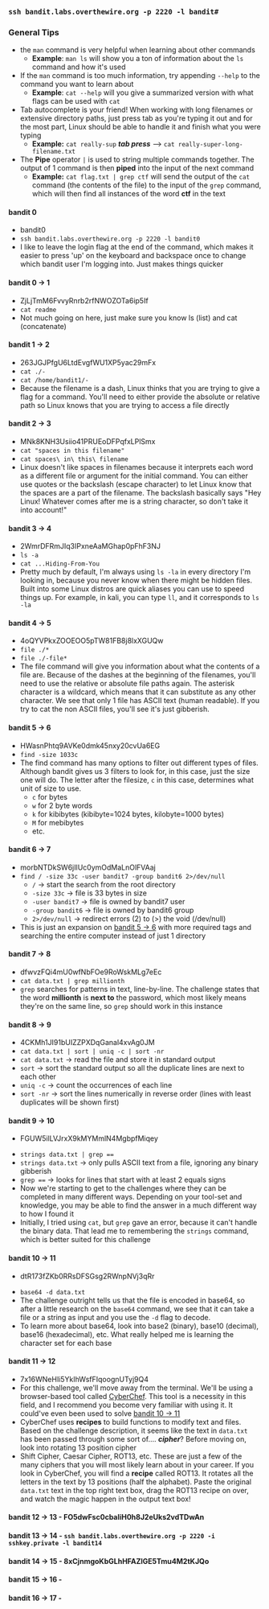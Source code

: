 ### `ssh bandit.labs.overthewire.org -p 2220 -l bandit#`

### General Tips
- the `man` command is very helpful when learning about other commands
	- **Example**: `man ls` will show you a ton of information about the `ls` command and how it's used
- If the `man` command is too much information, try appending `--help` to the command you want to learn about
	- **Example**: `cat --help` will you give a summarized version with what flags can be used with `cat`
- Tab autocomplete is your friend! When working with long filenames or extensive directory paths, just press tab as you're typing it out and for the most part, Linux should be able to handle it and finish what you were typing
	- **Example:** `cat really-sup` ***tab press*** --> `cat really-super-long-filename.txt`
- The **Pipe** operator `|` is used to string multiple commands together. The output of 1 command is then **piped** into the input of the next command
	- **Example:** `cat flag.txt | grep ctf` will send the output of the `cat` command (the contents of the file) to the input of the `grep` command, which will then find all instances of the word **ctf** in the text

#### bandit 0
- bandit0
- `ssh bandit.labs.overthewire.org -p 2220 -l bandit0`
- I like to leave the login flag at the end of the command, which makes it easier to press 'up' on the keyboard and backspace once to change which bandit user I'm logging into. Just makes things quicker
#### bandit 0 -> 1
- ZjLjTmM6FvvyRnrb2rfNWOZOTa6ip5If
- `cat readme`
- Not much going on here, just make sure you know ls (list) and cat (concatenate)
#### bandit 1 -> 2
- 263JGJPfgU6LtdEvgfWU1XP5yac29mFx
- `cat ./-`
- `cat /home/bandit1/-`
- Because the filename is a dash, Linux thinks that you are trying to give a flag for a command. You'll need to either provide the absolute or relative path so Linux knows that you are trying to access a file directly
#### bandit 2 -> 3
- MNk8KNH3Usiio41PRUEoDFPqfxLPlSmx
- `cat "spaces in this filename"`
- `cat spaces\ in\ this\ filename`
- Linux doesn't like spaces in filenames because it interprets each word as a different file or argument for the initial command. You can either use quotes or the backslash (escape character) to let Linux know that the spaces are a part of the filename. The backslash basically says "Hey Linux! Whatever comes after me is a string character, so don't take it into account!"
#### bandit 3 -> 4
- 2WmrDFRmJIq3IPxneAaMGhap0pFhF3NJ
- `ls -a`
- `cat ...Hiding-From-You`
- Pretty much by default, I'm always using `ls -la` in every directory I'm looking in, because you never know when there might be hidden files. Built into some Linux distros are quick aliases you can use to speed things up. For example, in kali, you can type `ll`, and it corresponds to `ls -la`
#### bandit 4 -> 5
- 4oQYVPkxZOOEOO5pTW81FB8j8lxXGUQw
 - `file ./*`
 - `file ./-file*`
 - The file command will give you information about what the contents of a file are. Because of the dashes at the beginning of the filenames, you'll need to use the relative or absolute file paths again. The asterisk character is a wildcard, which means that it can substitute as any other character. We see that only 1 file has ASCII text (human readable). If you try to cat the non ASCII files, you'll see it's just gibberish.
#### bandit 5 -> 6
- HWasnPhtq9AVKe0dmk45nxy20cvUa6EG
- `find -size 1033c`
- The find command has many options to filter out different types of files. Although bandit gives us 3 filters to look for, in this case, just the size one will do. The letter after the filesize, `c` in this case, determines what unit of size to use. 
	- `c` for bytes
	- `w` for 2 byte words
	- `k` for kibibytes (kibibyte=1024 bytes, kilobyte=1000 bytes)
	- `M` for mebibytes
	- etc.
#### bandit 6 -> 7
- morbNTDkSW6jIlUc0ymOdMaLnOlFVAaj
- `find / -size 33c -user bandit7 -group bandit6 2>/dev/null`
	- `/` -> start the search from the root directory
	- `-size 33c` -> file is 33 bytes in size
	- `-user bandit7` -> file is owned by bandit7 user
	- `-group bandit6` -> file is owned by bandit6 group
	- `2>/dev/null` -> redirect errors (2) to (>) the void (/dev/null)
- This is just an expansion on [bandit 5 -> 6](#bandit%205%20->%206) with more required tags and searching the entire computer instead of just 1 directory
#### bandit 7 -> 8
- dfwvzFQi4mU0wfNbFOe9RoWskMLg7eEc
- `cat data.txt | grep millionth`
- `grep` searches for patterns in text, line-by-line. The challenge states that the word **millionth** is **next to** the password, which most likely means they're on the same line, so `grep` should work in this instance
#### bandit 8 -> 9
- 4CKMh1JI91bUIZZPXDqGanal4xvAg0JM
- `cat data.txt | sort | uniq -c | sort -nr`
- `cat data.txt` -> read the file and store it in standard output
- `sort` -> sort the standard output so all the duplicate lines are next to each other
- `uniq -c` -> count the occurrences of each line
- `sort -nr` -> sort the lines numerically in reverse order (lines with least duplicates will be shown first)
#### bandit 9 -> 10
- FGUW5ilLVJrxX9kMYMmlN4MgbpfMiqey
* `strings data.txt | grep ==`
* `strings data.txt` -> only pulls ASCII text from a file, ignoring any binary gibberish
* `grep ==` -> looks for lines that start with at least 2 equals signs
* Now we're starting to get to the challenges where they can be completed in many different ways. Depending on your tool-set and knowledge, you may be able to find the answer in a much different way to how I found it
* Initially, I tried using `cat`, but `grep` gave an error, because it can't handle the binary data. That lead me to remembering the `strings` command, which is better suited for this challenge
#### bandit 10 -> 11
- dtR173fZKb0RRsDFSGsg2RWnpNVj3qRr
* `base64 -d data.txt`
* The challenge outright tells us that the file is encoded in base64, so after a little research on the `base64` command, we see that it can take a file or a string as input and you use the `-d` flag to decode.
* To learn more about base64, look into base2 (binary), base10 (decimal), base16 (hexadecimal), etc. What really helped me is learning the character set for each base
#### bandit 11 -> 12
- 7x16WNeHIi5YkIhWsfFIqoognUTyj9Q4
- For this challenge, we'll move away from the terminal. We'll be using a browser-based tool called [CyberChef](https://gchq.github.io/CyberChef/). This tool is a necessity in this field, and I recommend you become very familiar with using it. It could've even been used to solve [bandit 10 -> 11](#bandit%2010%20->%2011)
- CyberChef uses **recipes** to build functions to modify text and files. Based on the challenge description, it seems like the text in `data.txt` has been passed through some sort of.... ***cipher***? Before moving on, look into rotating 13 position cipher
- Shift Cipher, Caesar Cipher, ROT13, etc. These are just a few of the many ciphers that you will most likely learn about in your career. If you look in CyberChef, you will find a **recipe** called ROT13. It rotates all the letters in the text by 13 positions (half the alphabet). Paste the original `data.txt` text in the top right text box, drag the ROT13 recipe on over, and watch the magic happen in the output text box!
#### bandit 12 -> 13 - FO5dwFsc0cbaIiH0h8J2eUks2vdTDwAn
#### bandit 13 -> 14 - `ssh bandit.labs.overthewire.org -p 2220 -i sshkey.private -l bandit14`
#### bandit 14 -> 15 - 8xCjnmgoKbGLhHFAZlGE5Tmu4M2tKJQo
#### bandit 15 -> 16 - 
#### bandit 16 -> 17 - 
